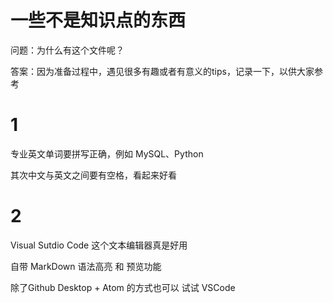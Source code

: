 # 一些不是知识点的东西
问题：为什么有这个文件呢？

答案：因为准备过程中，遇见很多有趣或者有意义的tips，记录一下，以供大家参考

# 1
专业英文单词要拼写正确，例如 MySQL、Python

其次中文与英文之间要有空格，看起来好看

# 2
Visual Sutdio Code 这个文本编辑器真是好用

自带 MarkDown 语法高亮 和 预览功能

除了Github Desktop + Atom 的方式也可以 试试 VSCode